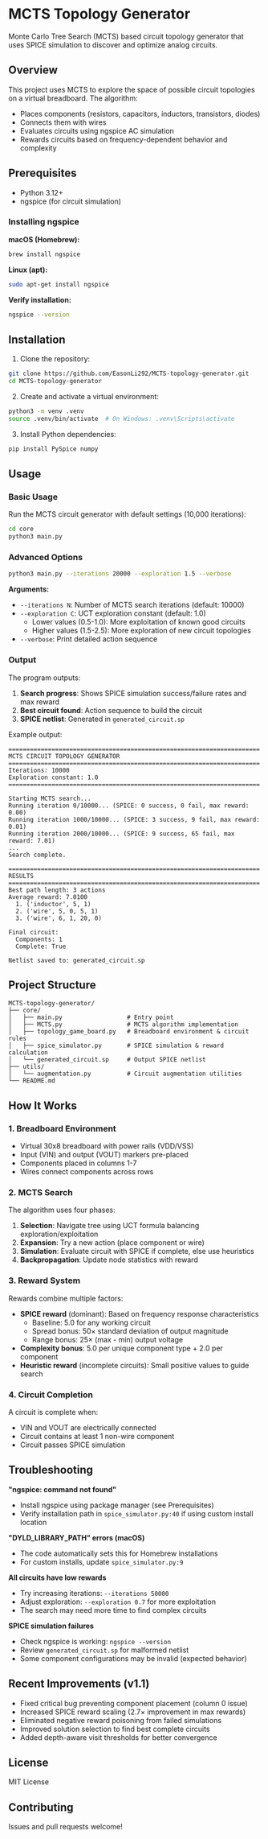 # MCTS Topology Generator

Monte Carlo Tree Search (MCTS) based circuit topology generator that uses SPICE simulation to discover and optimize analog circuits.

## Overview

This project uses MCTS to explore the space of possible circuit topologies on a virtual breadboard. The algorithm:
- Places components (resistors, capacitors, inductors, transistors, diodes)
- Connects them with wires
- Evaluates circuits using ngspice AC simulation
- Rewards circuits based on frequency-dependent behavior and complexity

## Prerequisites

- Python 3.12+
- ngspice (for circuit simulation)

### Installing ngspice

**macOS (Homebrew):**
```bash
brew install ngspice
```

**Linux (apt):**
```bash
sudo apt-get install ngspice
```

**Verify installation:**
```bash
ngspice --version
```

## Installation

1. Clone the repository:
```bash
git clone https://github.com/EasonLi292/MCTS-topology-generator.git
cd MCTS-topology-generator
```

2. Create and activate a virtual environment:
```bash
python3 -m venv .venv
source .venv/bin/activate  # On Windows: .venv\Scripts\activate
```

3. Install Python dependencies:
```bash
pip install PySpice numpy
```

## Usage

### Basic Usage

Run the MCTS circuit generator with default settings (10,000 iterations):

```bash
cd core
python3 main.py
```

### Advanced Options

```bash
python3 main.py --iterations 20000 --exploration 1.5 --verbose
```

**Arguments:**
- `--iterations N`: Number of MCTS search iterations (default: 10000)
- `--exploration C`: UCT exploration constant (default: 1.0)
  - Lower values (0.5-1.0): More exploitation of known good circuits
  - Higher values (1.5-2.5): More exploration of new circuit topologies
- `--verbose`: Print detailed action sequence

### Output

The program outputs:
1. **Search progress**: Shows SPICE simulation success/failure rates and max reward
2. **Best circuit found**: Action sequence to build the circuit
3. **SPICE netlist**: Generated in `generated_circuit.sp`

Example output:
```
======================================================================
MCTS CIRCUIT TOPOLOGY GENERATOR
======================================================================
Iterations: 10000
Exploration constant: 1.0
======================================================================

Starting MCTS search...
Running iteration 0/10000... (SPICE: 0 success, 0 fail, max reward: 0.00)
Running iteration 1000/10000... (SPICE: 3 success, 9 fail, max reward: 0.01)
Running iteration 2000/10000... (SPICE: 9 success, 65 fail, max reward: 7.01)
...
Search complete.

======================================================================
RESULTS
======================================================================
Best path length: 3 actions
Average reward: 7.0100
  1. ('inductor', 5, 1)
  2. ('wire', 5, 0, 5, 1)
  3. ('wire', 6, 1, 20, 0)

Final circuit:
  Components: 1
  Complete: True

Netlist saved to: generated_circuit.sp
```

## Project Structure

```
MCTS-topology-generator/
├── core/
│   ├── main.py                  # Entry point
│   ├── MCTS.py                  # MCTS algorithm implementation
│   ├── topology_game_board.py   # Breadboard environment & circuit rules
│   ├── spice_simulator.py       # SPICE simulation & reward calculation
│   └── generated_circuit.sp     # Output SPICE netlist
├── utils/
│   └── augmentation.py          # Circuit augmentation utilities
└── README.md
```

## How It Works

### 1. Breadboard Environment
- Virtual 30x8 breadboard with power rails (VDD/VSS)
- Input (VIN) and output (VOUT) markers pre-placed
- Components placed in columns 1-7
- Wires connect components across rows

### 2. MCTS Search
The algorithm uses four phases:
1. **Selection**: Navigate tree using UCT formula balancing exploration/exploitation
2. **Expansion**: Try a new action (place component or wire)
3. **Simulation**: Evaluate circuit with SPICE if complete, else use heuristics
4. **Backpropagation**: Update node statistics with reward

### 3. Reward System
Rewards combine multiple factors:
- **SPICE reward** (dominant): Based on frequency response characteristics
  - Baseline: 5.0 for any working circuit
  - Spread bonus: 50× standard deviation of output magnitude
  - Range bonus: 25× (max - min) output voltage
- **Complexity bonus**: 5.0 per unique component type + 2.0 per component
- **Heuristic reward** (incomplete circuits): Small positive values to guide search

### 4. Circuit Completion
A circuit is complete when:
- VIN and VOUT are electrically connected
- Circuit contains at least 1 non-wire component
- Circuit passes SPICE simulation

## Troubleshooting

**"ngspice: command not found"**
- Install ngspice using package manager (see Prerequisites)
- Verify installation path in `spice_simulator.py:40` if using custom install location

**"DYLD_LIBRARY_PATH" errors (macOS)**
- The code automatically sets this for Homebrew installations
- For custom installs, update `spice_simulator.py:9`

**All circuits have low rewards**
- Try increasing iterations: `--iterations 50000`
- Adjust exploration: `--exploration 0.7` for more exploitation
- The search may need more time to find complex circuits

**SPICE simulation failures**
- Check ngspice is working: `ngspice --version`
- Review `generated_circuit.sp` for malformed netlist
- Some component configurations may be invalid (expected behavior)

## Recent Improvements (v1.1)

- Fixed critical bug preventing component placement (column 0 issue)
- Increased SPICE reward scaling (2.7× improvement in max rewards)
- Eliminated negative reward poisoning from failed simulations
- Improved solution selection to find best complete circuits
- Added depth-aware visit thresholds for better convergence

## License

MIT License

## Contributing

Issues and pull requests welcome!
